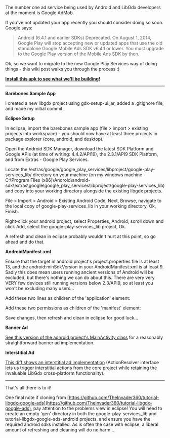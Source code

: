 The number one ad service being used by Android and LibGdx developers at the moment is Google AdMob.

If you've not updated your app recently you should consider doing so soon. Google says:

> Android (6.4.1 and earlier SDKs)
> Deprecated. On August 1, 2014, Google Play will stop accepting new or updated apps that use the old standalone Google Mobile Ads SDK v6.4.1 or lower. You must upgrade to the Google Play version of the Mobile Ads SDK by then.

Ok, so we want to migrate to the new Google Play Services way of doing things - this wiki post walks you through the process :)

**[Install this apk to see what we'll be building!](https://github.com/TheInvader360/tutorial-libgdx-google-ads/raw/master/tutorial-libgdx-ads.apk)**

***

**Barebones Sample App**

I created a new libgdx project using gdx-setup-ui.jar, added a .gitignore file, and made my initial commit.


**Eclipse Setup**

In eclipse, import the barebones sample app (file > import > existing projects into workspace) - you should now have at least three projects in package explorer (core, android, and desktop).

Open the Android SDK Manager, download the latest SDK Platform and Google APIs (at time of writing: 4.4.2/API19), the 2.3.1/API9 SDK Platform, and from Extras - Google Play Services.

Locate the <android-sdk>/extras/google/google_play_services/libproject/google-play-services_lib/ directory on your machine (on my windows machine - C:\Program Files (x86)\Android\android-sdk\extras\google\google_play_services\libproject\google-play-services_lib) and copy into your working directory alongside the existing libgdx projects.

File > Import > Android > Existing Android Code, Next, Browse, navigate to the local copy of google-play-services_lib in your working directory, Ok, Finish.

Right-click your android project, select Properties, Android, scroll down and click Add, select the google-play-services_lib project, Ok.

A refresh and clean in eclipse probably wouldn't hurt at this point, so go ahead and do that.


**AndroidManifest.xml**

Ensure that the target in android project's project.properties file is at least 13, and the android:minSdkVersion in your AndroidManifest.xml is at least 9. Sadly this does mean users running ancient versions of Android will be excluded, but there's nothing we can do about this. There are very very VERY few devices still running versions below 2.3/API9, so at least you won't be excluding many users...

Add these two lines as children of the 'application' element:
<meta-data android:name="com.google.android.gms.version" android:value="@integer/google_play_services_version"/>
<activity android:name="com.google.android.gms.ads.AdActivity" android:configChanges="keyboard|keyboardHidden|orientation|screenLayout|uiMode|screenSize|smallestScreenSize"/>

Add these two permissions as children of the 'manifest' element:
<uses-permission android:name="android.permission.INTERNET"/>
<uses-permission android:name="android.permission.ACCESS_NETWORK_STATE"/>

Save changes, then refresh and clean in eclipse for good luck...


**Banner Ad**

[See this version of the adnroid project's MainActivity class](https://github.com/TheInvader360/tutorial-libgdx-google-ads/blob/9a4c9342d98c02e3c44e0b62fcfaa153d257130a/tutorial-libgdx-google-ads-android/src/com/theinvader360/tutorial/libgdx/google/ads/MainActivity.java) for a reasonably straightforward banner ad implementation.


**Interstitial Ad**

[This diff shows an interstitial ad implementation](https://github.com/TheInvader360/tutorial-libgdx-google-ads/commit/0a5ea376d4eb92b8e87c13a03245adb40b53e811) (ActionResolver interface lets us trigger interstitial actions from the core project while retaining the invaluable LibGdx cross-platform functionality).

***

That's all there is to it!

One final note if cloning from [https://github.com/TheInvader360/tutorial-libgdx-google-ads](https://github.com/TheInvader360/tutorial-libgdx-google-ads), pay attention to the problems view in eclipse! You will need to create an empty 'gen' directory in both the google-play-services_lib and tutorial-libgdx-google-ads-android projects, and ensure you have the required android sdks installed. As is often the case with eclipse, a liberal amount of refreshing and cleaning will do no harm...